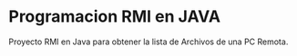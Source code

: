 # Programacion RMI en JAVA

Proyecto RMI en Java para obtener la lista de Archivos de una PC Remota.